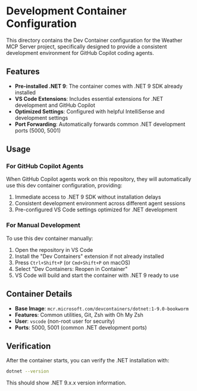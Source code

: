 # Development Container Configuration

This directory contains the Dev Container configuration for the Weather MCP Server project, specifically designed to provide a consistent development environment for GitHub Copilot coding agents.

## Features

- **Pre-installed .NET 9**: The container comes with .NET 9 SDK already installed
- **VS Code Extensions**: Includes essential extensions for .NET development and GitHub Copilot
- **Optimized Settings**: Configured with helpful IntelliSense and development settings
- **Port Forwarding**: Automatically forwards common .NET development ports (5000, 5001)

## Usage

### For GitHub Copilot Agents

When GitHub Copilot agents work on this repository, they will automatically use this dev container configuration, providing:

1. Immediate access to .NET 9 SDK without installation delays
2. Consistent development environment across different agent sessions
3. Pre-configured VS Code settings optimized for .NET development

### For Manual Development

To use this dev container manually:

1. Open the repository in VS Code
2. Install the "Dev Containers" extension if not already installed
3. Press `Ctrl+Shift+P` (or `Cmd+Shift+P` on macOS)
4. Select "Dev Containers: Reopen in Container"
5. VS Code will build and start the container with .NET 9 ready to use

## Container Details

- **Base Image**: `mcr.microsoft.com/devcontainers/dotnet:1-9.0-bookworm`
- **Features**: Common utilities, Git, Zsh with Oh My Zsh
- **User**: `vscode` (non-root user for security)
- **Ports**: 5000, 5001 (common .NET development ports)

## Verification

After the container starts, you can verify the .NET installation with:

```bash
dotnet --version
```

This should show .NET 9.x.x version information.